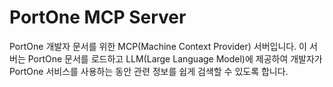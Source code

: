 # PortOne MCP Server

PortOne 개발자 문서를 위한 MCP(Machine Context Provider) 서버입니다. 이 서버는 PortOne 문서를 로드하고 LLM(Large Language Model)에 제공하여 개발자가 PortOne 서비스를 사용하는 동안 관련 정보를 쉽게 검색할 수 있도록 합니다.
